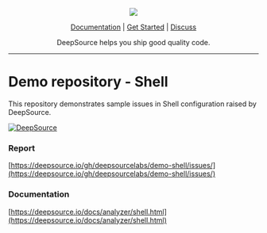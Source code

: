 <p align="center">
  <img src="https://deepsource.io/images/logo-wordmark-dark.svg" />
</p>

<p align="center">
  <a href="https://deepsource.io/docs/">Documentation</a> |
  <a href="https://deepsource.io/signup/">Get Started</a> |
  <a href="https://discuss.deepsource.io/">Discuss</a>
</p>

<p align="center">
  DeepSource helps you ship good quality code.
</p>

</p>

---

# Demo repository - Shell

This repository demonstrates sample issues in Shell configuration raised by DeepSource.

[![DeepSource](https://deepsource.io/gh/deepsourcelabs/demo-shell.svg/?label=active+issues&show_trend=true)](https://deepsource.io/gh/deepsourcelabs/demo-shell/?ref=repository-badge)

### Report

[https://deepsource.io/gh/deepsourcelabs/demo-shell/issues/](https://deepsource.io/gh/deepsourcelabs/demo-shell/issues/)

### Documentation

[https://deepsource.io/docs/analyzer/shell.html](https://deepsource.io/docs/analyzer/shell.html)

